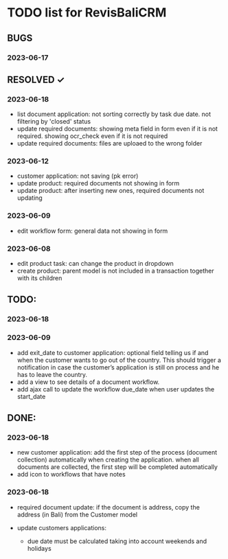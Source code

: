 # TODO list for RevisBaliCRM

## BUGS

### 2023-06-17

## RESOLVED ✓

### 2023-06-18
- list document application: not sorting correctly by task due date. not filtering by 'closed' status
- update required documents: showing meta field in form even if it is not required. showing ocr_check even if it is not required
- update required documents: files are uploaed to the wrong folder

### 2023-06-12
- customer application: not saving (pk error)
- update product: required documents not showing in form
- update product: after inserting new ones, required documents not updating
### 2023-06-09
- edit workflow form: general data not showing in form
### 2023-06-08
- edit product task: can change the product in dropdown
- create product: parent model is not included in a transaction together with its children


## TODO:

### 2023-06-18

### 2023-06-09
- add exit_date to customer application: optional field telling us if and when the customer wants to go out of the country. This should trigger a notification in case the customer’s application is still on process and he has to leave the country.
- add a view to see details of a document workflow.
- add ajax call to update the workflow due_date when user updates the start_date

## DONE:

### 2023-06-18
- new customer application: add the first step of the process (document collection) automatically when creating the application. when all documents are collected, the first step will be completed automatically
- add icon to workflows that have notes
### 2023-06-18
- required document update: if the document is address, copy the address (in Bali) from the Customer model

- update customers applications:
  - due date must be calculated taking into account weekends and holidays